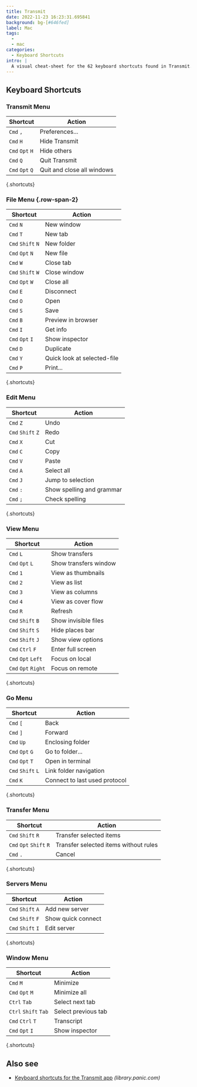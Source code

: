 ```yaml
---
title: Transmit
date: 2022-11-23 16:23:31.695841
background: bg-[#646fed]
label: Mac
tags:
  -
  - mac
categories:
  - Keyboard Shortcuts
intro: |
  A visual cheat-sheet for the 62 keyboard shortcuts found in Transmit. This application is MacOS-only.
---
```


## Keyboard Shortcuts

### Transmit Menu

| Shortcut        | Action                     |
| --------------- | -------------------------- |
| `Cmd` `,`       | Preferences...             |
| `Cmd` `H`       | Hide Transmit              |
| `Cmd` `Opt` `H` | Hide others                |
| `Cmd` `Q`       | Quit Transmit              |
| `Cmd` `Opt` `Q` | Quit and close all windows |

{.shortcuts}

### File Menu {.row-span-2}

| Shortcut          | Action                      |
| ----------------- | --------------------------- |
| `Cmd` `N`         | New window                  |
| `Cmd` `T`         | New tab                     |
| `Cmd` `Shift` `N` | New folder                  |
| `Cmd` `Opt` `N`   | New file                    |
| `Cmd` `W`         | Close tab                   |
| `Cmd` `Shift` `W` | Close window                |
| `Cmd` `Opt` `W`   | Close all                   |
| `Cmd` `E`         | Disconnect                  |
| `Cmd` `O`         | Open                        |
| `Cmd` `S`         | Save                        |
| `Cmd` `B`         | Preview in browser          |
| `Cmd` `I`         | Get info                    |
| `Cmd` `Opt` `I`   | Show inspector              |
| `Cmd` `D`         | Duplicate                   |
| `Cmd` `Y`         | Quick look at selected-file |
| `Cmd` `P`         | Print...                    |

{.shortcuts}

### Edit Menu

| Shortcut          | Action                    |
| ----------------- | ------------------------- |
| `Cmd` `Z`         | Undo                      |
| `Cmd` `Shift` `Z` | Redo                      |
| `Cmd` `X`         | Cut                       |
| `Cmd` `C`         | Copy                      |
| `Cmd` `V`         | Paste                     |
| `Cmd` `A`         | Select all                |
| `Cmd` `J`         | Jump to selection         |
| `Cmd` `:`         | Show spelling and grammar |
| `Cmd` `;`         | Check spelling            |

{.shortcuts}

### View Menu

| Shortcut            | Action                |
| ------------------- | --------------------- |
| `Cmd` `L`           | Show transfers        |
| `Cmd` `Opt` `L`     | Show transfers window |
| `Cmd` `1`           | View as thumbnails    |
| `Cmd` `2`           | View as list          |
| `Cmd` `3`           | View as columns       |
| `Cmd` `4`           | View as cover flow    |
| `Cmd` `R`           | Refresh               |
| `Cmd` `Shift` `B`   | Show invisible files  |
| `Cmd` `Shift` `S`   | Hide places bar       |
| `Cmd` `Shift` `J`   | Show view options     |
| `Cmd` `Ctrl` `F`    | Enter full screen     |
| `Cmd` `Opt` `Left`  | Focus on local        |
| `Cmd` `Opt` `Right` | Focus on remote       |

{.shortcuts}

### Go Menu

| Shortcut          | Action                        |
| ----------------- | ----------------------------- |
| `Cmd` `[`         | Back                          |
| `Cmd` `]`         | Forward                       |
| `Cmd` `Up`        | Enclosing folder              |
| `Cmd` `Opt` `G`   | Go to folder...               |
| `Cmd` `Opt` `T`   | Open in terminal              |
| `Cmd` `Shift` `L` | Link folder navigation        |
| `Cmd` `K`         | Connect to last used protocol |

{.shortcuts}

### Transfer Menu

| Shortcut                | Action                                |
| ----------------------- | ------------------------------------- |
| `Cmd` `Shift` `R`       | Transfer selected items               |
| `Cmd` `Opt` `Shift` `R` | Transfer selected items without rules |
| `Cmd` `.`               | Cancel                                |

{.shortcuts}

### Servers Menu

| Shortcut          | Action             |
| ----------------- | ------------------ |
| `Cmd` `Shift` `A` | Add new server     |
| `Cmd` `Shift` `F` | Show quick connect |
| `Cmd` `Shift` `I` | Edit server        |

{.shortcuts}

### Window Menu

| Shortcut             | Action              |
| -------------------- | ------------------- |
| `Cmd` `M`            | Minimize            |
| `Cmd` `Opt` `M`      | Minimize all        |
| `Ctrl` `Tab`         | Select next tab     |
| `Ctrl` `Shift` `Tab` | Select previous tab |
| `Cmd` `Ctrl` `T`     | Transcript          |
| `Cmd` `Opt` `I`      | Show inspector      |

{.shortcuts}

## Also see

- [Keyboard shortcuts for the Transmit app](https://library.panic.com/transmit/transmit5/shortcuts/) _(library.panic.com)_
